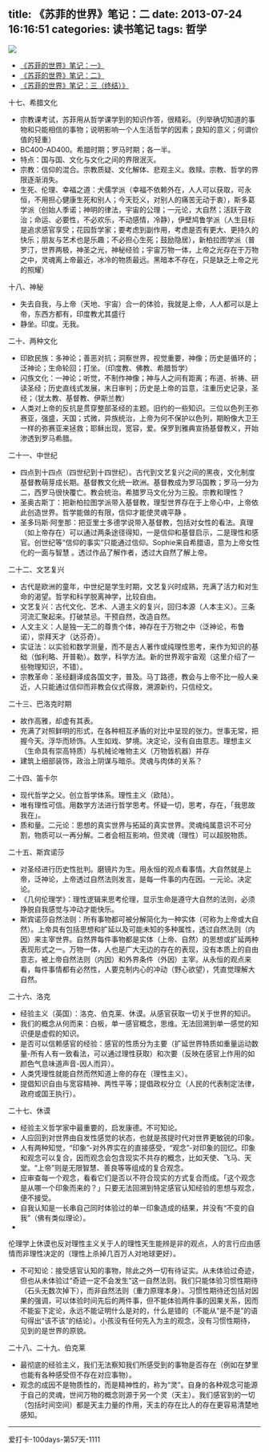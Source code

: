 title: 《苏菲的世界》笔记：二
date: 2013-07-24 16:16:51
categories: 读书笔记
tags: 哲学
---
![](http://whitenaos.files.wordpress.com/2010/10/r1075510.jpg)

<!--more-->

* [《苏菲的世界》笔记：一》](http://zipperary.com/2013/07/23/su-fei-de-shi-jie-bi-ji-yi/)
* [《苏菲的世界》笔记：二》](http://zipperary.com/2013/07/24/su-fei-de-shi-jie-bi-ji-er/)
* [《苏菲的世界》笔记：三（终结）》](http://zipperary.com/2013/07/25/su-fei-de-shi-jie-bi-ji-san/)



十七、希腊文化

- 宗教课考试，苏菲用从哲学课学到的知识作答，很精彩。（列举确切知道的事物和只能相信的事物；说明影响一个人生活哲学的因素；良知的意义；何谓价值的轻重）
- BC400-AD400。希腊时期；罗马时期；各一半。
- 特点：国与国、文化与文化之间的界限泯灭。
- 宗教：信仰的混合。宗教质疑、文化解体、悲观主义。救赎。宗教、哲学的界限逐渐消失。
- 生死、伦理、幸福之道：犬儒学派（幸福不依赖外在，人人可以获取，可永恒，不用担心健康生死和别人；今天贬义，对别人的痛苦无动于衷），斯多葛学派（创始人季诺；神明的律法，宇宙的公理；一元论，大自然；活跃于政治；命运、必要性，不必欢乐，不动感情，冷静），伊壁鸠鲁学派（人生目标是追求感官享受；花园哲学家；要考虑到副作用，考虑是否有更大、更持久的快乐；朋友与艺术也是乐趣；不必担心生死；鼓励隐居），新柏拉图学派（普罗汀，世界两极，神圣之光，神秘经验；宇宙万物一体，上帝之光存在于万物之中，灵魂离上帝最近，冰冷的物质最远。黑暗本不存在，只是缺乏上帝之光的照耀）

十八、神秘

- 失去自我，与上帝（天地、宇宙）合一的体验，我就是上帝，人人都可以是上帝，东西方都有，印度教尤其盛行 
- 静坐。印度。无我。

二十、两种文化

- 印欧民族：多神论；善恶对抗；洞察世界，视觉重要，神像；历史是循环的；泛神论；生命轮回；打坐。（印度教、佛教、希腊哲学）
- 闪族文化：一神论；听觉，不制作神像；神与人之间有距离；布道、祈祷、研读圣经；历史直线式发展，末日审判；历史是上帝的旨意，注重历史记录，圣经；（犹太教、基督教、伊斯兰教）
- 人类对上帝的反抗是贯穿整部圣经的主题。旧约的一些知识。三位以色列王弥赛亚，强盛，天国；式微，异族统治，上帝为何不保护以色列，期盼像大卫王一样的弥赛亚来拯救；耶稣出现，宽容，爱。保罗到雅典宣扬基督教义，开始渗透到罗马希腊。

二十一、中世纪

- 四点到十四点（四世纪到十四世纪）。古代到文艺复兴之间的黑夜，文化制度基督教萌芽成长期。基督教文化统一欧洲。基督教成为罗马国教；罗马一分为二，西罗马很快覆亡。教会统治。希腊罗马文化分为三股。宗教和理性？
- 圣奥古斯丁：把新柏拉图学派带入基督教，理型世界存在于上帝心中，上帝依此创造世界。哲学能做的有限，信仰才能使灵魂平静 。
- 圣多玛斯·阿奎那：把亚里士多德学说带入基督教，包括对女性的看法。真理（如上帝存在）可以通过两条途径得知，一是信仰和基督启示，二是理性和感官。创世纪等“信仰的事实”只能通过信仰。Sophie来自希腊语，意为上帝女性化的一面与智慧 。透过作品了解作者，透过大自然了解上帝。

二十二、文艺复兴

- 古代是欧洲的童年，中世纪是学生时期，文艺复兴时成熟，充满了活力和对生命的渴望。哲学和科学脱离神学，比较自由。
- 文艺复兴：古代文化、艺术、人道主义的复兴，回归本源（人本主义）。三条河流汇聚起来。打破禁忌。干预自然，改造自然。
- 人文主义：人是独一无二的尊贵个体，神存在于万物之中（泛神论，布鲁诺），崇拜天才（达芬奇）。
- 实证法：以实验和数学测量，而不是古人著作或纯理性思考，来作为知识的基础（伽利略、开普勒）。数学，科学方法。新的世界观宇宙观（这里介绍了一些物理知识，不错）。
- 宗教革命：圣经翻译成各国文字，普及。马丁路德，教会与上帝不比一般人亲近，人只能通过信仰而非教会仪式得救，溯源新约，只信经文。

二十三、巴洛克时期

- 故作高雅，却虚有其表。
- 充满了对照鲜明的形式，在各种相互矛盾的对比中呈现的张力。世事无常，把握今天。浮华而矫饰。人生如戏、梦境。决定论，没有自由意志。理想主义（生命具有崇高特质）与机械论唯物主义（万物皆机器）并存 
- 建筑上细部装饰，政治上阴谋与暗杀。灵魂与肉体的关系？

二十四、笛卡尔

- 现代哲学之父。创立哲学体系。理性主义（欧陆）。
- 唯有理性可信。用数学方法进行哲学思考。怀疑一切，思考，存在，「我思故我在」。
- 质和量。二元论：思想的真实世界与拓延的真实世界。灵魂纯属意识不可分割，物质可以一再分解。二者会相互影响，但灵魂（理性）可以超脱物质。

二十五、斯宾诺莎

- 对圣经进行历史性批判。磨镜片为生。用永恒的观点看事情。大自然就是上帝，泛神论，上帝透过自然法则发言，是每一件事的内在因。一元论。决定论。
- 《几何伦理学》：理性逻辑来思考伦理，显示生命是遵守大自然的法则，必须挣脱自我感觉与冲动才能快乐。
- 斯宾诺莎自然法则：所有事物都可被分解简化为一种实体（可称为上帝或大自然）。上帝具有包括思想和扩延以及可能未知的多种属性，透过自然法则（内因）来主宰世界。自然界每件事物都是实体（上帝、自然）的思想或扩延两种表现形式之一。万物一体，人也是广大无边的存在的表现，没有本质上的自由意志，被上帝自然法则（内因）和外界条件（外因）主宰。从永恒的观点来看，每件事情都有必然性，人要克制内心的冲动（野心欲望），凭直觉理解大自然。


二十六、洛克

- 经验主义（英国）：洛克、伯克莱、休谟。从感官获取一切关于世界的知识。
- 我们的概念从何而来：白板，单一感官概念，思维。无法回溯到单一感觉的知识便是虚假的知识。
- 是否可以信赖感官的经验：感官的性质分为主要（扩延世界特质如重量运动数量-所有人有一致看法，可以通过理性获取）和次要（反映在感官上作用的如颜色气息味道声音-因人而异）。
- 人类凭理性就能自然而然知道上帝的存在（理性主义）。
- 提倡知识自由与宽容精神、两性平等；提倡政权分立（人民的代表制定法律，政府或国王执行）。

二十七、休谟

- 经验主义哲学家中最重要的，启发康德。不可知论。
- 人应回到对世界由自发性感觉的状态，也就是孩提时代对世界更敏锐的印象。
- 人有两种知觉，“印象”-对外界实在的直接感受，“观念”-对印象的回忆。印象和观念可以复合，因而观念会包含现实不共存的概念，比如天使、飞马、天堂。“上帝”则是无限智慧、善良等等组成的复合观念。
- 应审查每一个观念，看看它们是否以不符合现实的方式复合而成。「这个观念是从哪一个印象而来的？」只要无法回溯到特定感官认知经验的思想与观念，便不接受。
- 自我认知是一长串自己同时体验过的单一印象造成的结果，并没有“不变的自我”（佛有类似理论）。
- 
伦理学上休谟也反对理性主义关于人的理性天生能辨是非的观点，人的言行应由感情而非理性决定的（理性上杀掉几百万人对地球更好）。 
- 不可知论：接受感官认知的事物，除此之外一切有待证实。从未体验过奇迹，但也从未体验过“奇迹一定不会发生”这一自然法则。我们只能体验习惯性期待（石头无数次掉下），而非自然法则（重力原理本身）。习惯性期待还包括对因果的强调，可以体验时间先后的两件事，但不能体验两件事的因果关系，因而不能妄下定论，永远不能证明什么是对的，什么是错的（不能从“是不是”的语句得出“该不该”的结论）。小孩没有任何先入为主的观念，没有习惯性期待，见到的是世界的原貌。 

二十八、二十九、伯克莱

- 最彻底的经验主义，我们无法察知我们所感受到的事物是否存在（例如在梦里也能有各种感受但不存在对应事物）。
- 观念的成因不是物质性的，而是精神性的，称为“灵”。自身的各种观念可能源于自己的灵魂，世间万物的概念则源于另一个灵（天主）。我们感官到的一切（包括时间空间）都是天主力量的作用，天主的存在比人的存在更容易清楚地感知。 


---
爱打卡-100days-第57天-1111